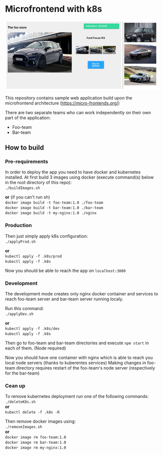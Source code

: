 # Microfrontend with k8s

![DEMO](demo.jpg)

This repository contains sample web application build upon the microfrontend architecture (https://micro-frontends.org/)

There are two separate teams who can work independently on their own part of the application:
 - Foo-team
 - Bar-team
 
 ## How to build
 ### Pre-requirements
In order to deploy the app you need to have docker and kubernetes installed.
At first build 3 images using docker (execute command(s) below in the root directory of this repo):  
    `./buildImages.sh`  

 **or** (if you can't run sh)  
    `docker image build -t foo-team:1.0 ./foo-team`  
    `docker image build -t bar-team:1.0 ./bar-team`  
    `docker image build -t my-nginx:1.0 ./nginx`

 ### Production
Then just simply apply k8s configuration:  
    `./applyProd.sh`
    
**or**  
    `kubectl apply -f .k8s/prod`  
    `kubectl apply -f .k8s`

Now you should be able to reach the app on `localhost:3000`

 ### Development
The development mode creates only nginx docker container and services to reach foo-team server and bar-team server running localy.

Run this command:  
    `./applyDev.sh`
    
**or**  
    `kubectl apply -f .k8s/dev`  
    `kubectl apply -f .k8s`

Then go to foo-team and bar-team directories and execute `npm start` in each of them. (Node required)

Now you should have one container with nginx which is able to reach you local node servers (thanks to kuberentes services)
Making changes in foo-team directory requires restart of the foo-team's node server (respectively for the bar-team)

### Cean up
To remove kubernetes deployment run one of the following commands:  
    `./deleteK8s.sh`  
**or**  
    `kubectl delete -f .k8s -R`

Then remove docker images using:  
    `./removeImages.sh`  
**or**  
    `docker image rm foo-team:1.0`  
    `docker image rm bar-team:1.0`  
    `docker image rm my-nginx:1.0`
